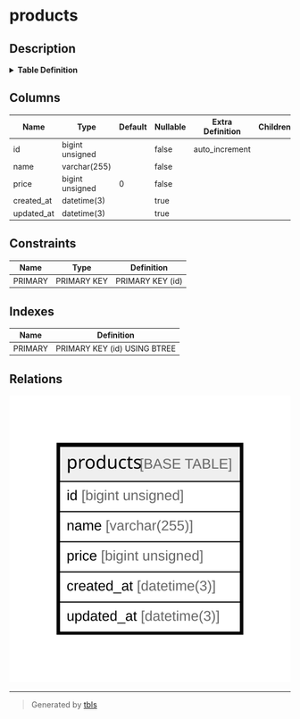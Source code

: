 # products

## Description

<details>
<summary><strong>Table Definition</strong></summary>

```sql
CREATE TABLE `products` (
  `id` bigint unsigned NOT NULL AUTO_INCREMENT,
  `name` varchar(255) NOT NULL,
  `price` bigint unsigned NOT NULL DEFAULT '0',
  `created_at` datetime(3) DEFAULT NULL,
  `updated_at` datetime(3) DEFAULT NULL,
  PRIMARY KEY (`id`)
) ENGINE=InnoDB AUTO_INCREMENT=[Redacted by tbls] DEFAULT CHARSET=utf8mb4 COLLATE=utf8mb4_0900_ai_ci
```

</details>

## Columns

| Name | Type | Default | Nullable | Extra Definition | Children | Parents | Comment |
| ---- | ---- | ------- | -------- | --------------- | -------- | ------- | ------- |
| id | bigint unsigned |  | false | auto_increment |  |  |  |
| name | varchar(255) |  | false |  |  |  |  |
| price | bigint unsigned | 0 | false |  |  |  |  |
| created_at | datetime(3) |  | true |  |  |  |  |
| updated_at | datetime(3) |  | true |  |  |  |  |

## Constraints

| Name | Type | Definition |
| ---- | ---- | ---------- |
| PRIMARY | PRIMARY KEY | PRIMARY KEY (id) |

## Indexes

| Name | Definition |
| ---- | ---------- |
| PRIMARY | PRIMARY KEY (id) USING BTREE |

## Relations

![er](products.svg)

---

> Generated by [tbls](https://github.com/k1LoW/tbls)
